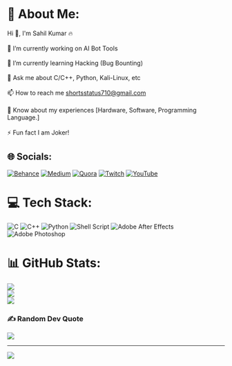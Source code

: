 # 💫 About Me:
Hi 👋, I'm Sahil Kumar 🔥<br><br>🔭 I’m currently working on AI Bot Tools<br><br>🌱 I’m currently learning Hacking (Bug Bounting)<br><br>💬 Ask me about C/C++, Python, Kali-Linux, etc<br><br>📫 How to reach me shortsstatus710@gmail.com<br><br>📄 Know about my experiences [Hardware, Software, Programming Language.]<br><br>⚡ Fun fact I am Joker!


## 🌐 Socials:
[![Behance](https://img.shields.io/badge/Behance-1769ff?logo=behance&logoColor=white)](https://behance.net/Sahil) [![Medium](https://img.shields.io/badge/Medium-12100E?logo=medium&logoColor=white)](https://medium.com/@BuB) [![Quora](https://img.shields.io/badge/Quora-%23B92B27.svg?logo=Quora&logoColor=white)](https://quora.com/profile/BuB) [![Twitch](https://img.shields.io/badge/Twitch-%239146FF.svg?logo=Twitch&logoColor=white)](https://twitch.tv/Coding-With-Sahil) [![YouTube](https://img.shields.io/badge/YouTube-%23FF0000.svg?logo=YouTube&logoColor=white)](https://youtube.com/c/UCyolzK7OmiPTMJCLVusuMNQ) 

# 💻 Tech Stack:
![C](https://img.shields.io/badge/c-%2300599C.svg?style=plastic&logo=c&logoColor=white) ![C++](https://img.shields.io/badge/c++-%2300599C.svg?style=plastic&logo=c%2B%2B&logoColor=white) ![Python](https://img.shields.io/badge/python-3670A0?style=plastic&logo=python&logoColor=ffdd54) ![Shell Script](https://img.shields.io/badge/shell_script-%23121011.svg?style=plastic&logo=gnu-bash&logoColor=white) ![Adobe After Effects](https://img.shields.io/badge/Adobe%20After%20Effects-9999FF.svg?style=plastic&logo=Adobe%20After%20Effects&logoColor=white) ![Adobe Photoshop](https://img.shields.io/badge/adobephotoshop-%2331A8FF.svg?style=plastic&logo=adobephotoshop&logoColor=white)
# 📊 GitHub Stats:
![](https://github-readme-stats.vercel.app/api?username=Coding-With-Sahil&theme=blue-green&hide_border=false&include_all_commits=false&count_private=false)<br/>
![](https://github-readme-streak-stats.herokuapp.com/?user=Coding-With-Sahil&theme=blue-green&hide_border=false)<br/>
![](https://github-readme-stats.vercel.app/api/top-langs/?username=Coding-With-Sahil&theme=blue-green&hide_border=false&include_all_commits=false&count_private=false&layout=compact)

### ✍️ Random Dev Quote
![](https://quotes-github-readme.vercel.app/api?type=horizontal&theme=tokyonight)

---
[![](https://visitcount.itsvg.in/api?id=Coding-With-Sahil&icon=2&color=6)](https://visitcount.itsvg.in)

<!-- Proudly created with GPRM ( https://gprm.itsvg.in ) -->
